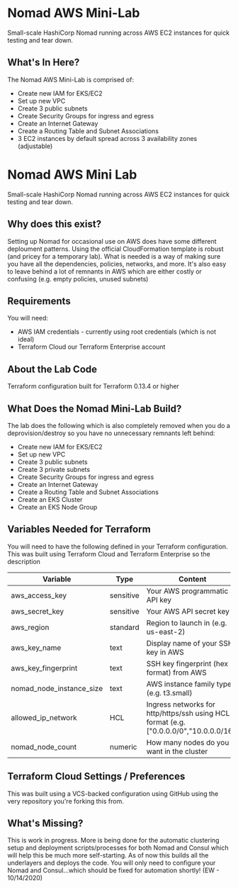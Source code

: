 # Nomad AWS Mini-Lab

Small-scale HashiCorp Nomad running across AWS EC2 instances for quick testing and tear down.

## What's In Here?

The Nomad AWS Mini-Lab is comprised of:

* Create new IAM for EKS/EC2
* Set up new VPC
* Create 3 public subnets
* Create Security Groups for ingress and egress
* Create an Internet Gateway
* Create a Routing Table and Subnet Associations
* 3 EC2 instances by default spread across 3 availability zones (adjustable)

# Nomad AWS Mini Lab

Small-scale HashiCorp Nomad running across AWS EC2 instances for quick testing and tear down.


## Why does this exist?

Setting up Nomad for occasional use on AWS does have some different deploument patterns.  Using the official CloudFormation template is robust (and pricey for a temporary lab).  What is needed is a way of making sure you have all the dependencies, policies, networks, and more.  It's also easy to leave behind a lot of remnants in AWS which are either costly or confusing (e.g. empty policies, unused subnets)

## Requirements

You will need:
* AWS IAM credentials - currently using root credentials (which is not ideal)
* Terraform Cloud our Terraform Enterprise account

## About the Lab Code

Terraform configuration built for Terraform 0.13.4 or higher

## What Does the Nomad Mini-Lab Build?

The lab does the following which is also completely removed when you do a deprovision/destroy so you have no unnecessary remnants left behind:

* Create new IAM for EKS/EC2
* Set up new VPC
* Create 3 public subnets
* Create 3 private subnets
* Create Security Groups for ingress and egress
* Create an Internet Gateway
* Create a Routing Table and Subnet Associations
* Create an EKS Cluster
* Create an EKS Node Group

## Variables Needed for Terraform

You will need to have the following defined in your Terraform configuration. This was built using Terraform Cloud and Terraform Enterprise so the description 

| Variable  | Type | Content |
| ------------- | ------------- | ------------- |
| aws_access_key | sensitive | Your AWS programmatic API key |
| aws_secret_key | sensitive | Your AWS API secret key |
| aws_region | standard | Region to launch in (e.g. us-east-2) |
| aws_key_name | text | Display name of your SSH key in AWS |
| aws_key_fingerprint | text | SSH key fingerprint (hex format) from AWS |
| nomad_node_instance_size | text | AWS instance family type (e.g. t3.small) |
| allowed_ip_network | HCL | Ingress networks for http/https/ssh using HCL format (e.g. ["0.0.0.0/0","10.0.0.0/16"] |
| nomad_node_count | numeric | How many nodes do you want in the cluster |

## Terraform Cloud Settings / Preferences

This was built using a VCS-backed configuration using GitHub using the very repository you're forking this from. 

## What's Missing?

This is work in progress. More is being done for the automatic clustering setup and deployment scripts/processes for both Nomad and Consul which will help this be much more self-starting. As of now this builds all the underlayers and deploys the code. You will only need to configure your Nomad and Consul...which should be fixed for automation shortly! (EW - 10/14/2020)


